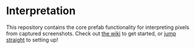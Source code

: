 Interpretation
==============

This repository contains the core prefab functionality for interpreting pixels from captured screenshots. Check out [the wiki](https://github.com/prefab/interpretation/wiki) to get started, or [jump straight](https://github.com/prefab/interpretation/wiki/Setting-up-Prefab) to setting up! 